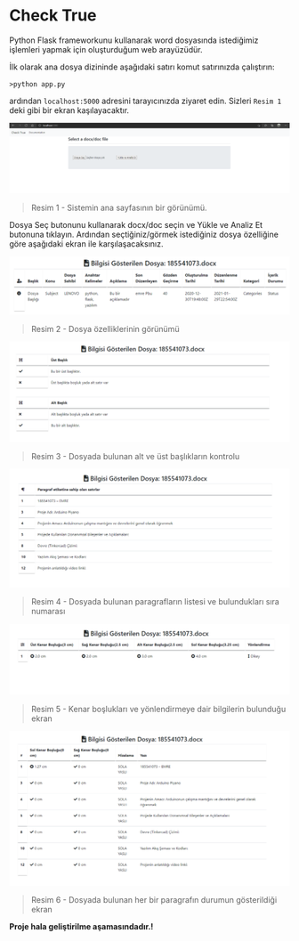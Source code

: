 # Check True

Python Flask frameworkunu kullanarak word dosyasında istediğimiz işlemleri yapmak için oluşturduğum web arayüzüdür.

İlk olarak  ana dosya dizininde aşağıdaki satırı komut satırınızda çalıştırın:

```shell
>python app.py
```

ardından `localhost:5000` adresini tarayıcınızda ziyaret edin. Sizleri  `Resim 1` deki gibi bir ekran kaşılayacaktır.

<img src="documentation/image-20210130021047530.png">

> Resim 1 - Sistemin ana sayfasının bir görünümü.

Dosya Seç butonunu kullanarak docx/doc seçin ve Yükle ve Analiz Et butonuna tıklayın. Ardından seçtiğiniz/görmek istediğiniz dosya özelliğine göre aşağıdaki ekran ile karşılaşacaksınız. 

<img src="documentation/image-20210130015638143.png">

> Resim 2 - Dosya özelliklerinin görünümü

<img src="documentation/image-20210130021831285.png">

> Resim 3 - Dosyada bulunan alt ve üst başlıkların kontrolu

<img src="documentation/image-20210130022306238.png">

> Resim 4 - Dosyada bulunan paragrafların listesi ve bulundukları sıra numarası

<img src="documentation/image-20210130023452440.png">

> Resim 5 - Kenar boşlukları ve yönlendirmeye dair bilgilerin bulunduğu ekran

<img src="documentation/image-20210130023756476.png">

> Resim 6 - Dosyada bulunan her bir paragrafın durumun gösterildiği ekran



**Proje hala geliştirilme aşamasındadır.!**
